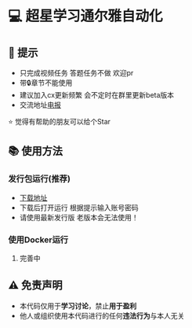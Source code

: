 # :computer: 超星学习通尔雅自动化

## :hammer: 提示
 - 只完成视频任务 答题任务不做 欢迎pr
 - 带:lock:章节不能使用
 - 建议加入cx更新频繁 会不定时在群里更新beta版本
 - 交流地址[电报](https://t.me/+ezFiFyW3LUM2MmM9)
 
:star: 觉得有帮助的朋友可以给个Star

## :books: 使用方法

### 发行包运行(推荐)
- [下载地址](https://github.com/uncle-light/chaoxing/releases)
- 下载后打开运行 根据提示输入账号密码
- 请使用最新发行版 老版本会无法使用！


### 使用Docker运行
1. 完善中


## :warning: 免责声明  
  
- 本代码仅用于**学习讨论**，禁止**用于盈利**  
- 他人或组织使用本代码进行的任何**违法行为**与本人无关  


